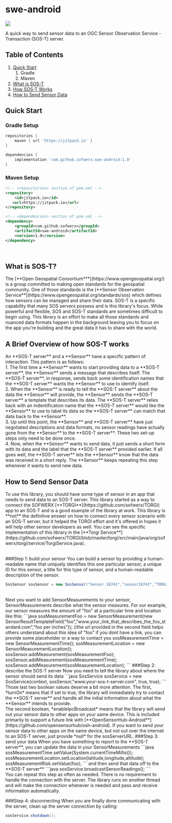 # swe-android

[![](https://jitpack.io/v/sofwerx/swe-android.svg)](https://jitpack.io/#sofwerx/swe-android)

A quick way to send sensor data to an OGC Sensor Observation Service - Transaction (SOS-T) server.

## Table of Contents
1. [Quick Start](#quick-start)
    1. Gradle
    1. Maven
1. [What is SOS-T](#what-is)
1. [How SOS-T Works](#brief-sos)
1. [How to Send Sensor Data](#how-to)

<h2 id="quick-start">Quick Start</h2>

### Gradle Setup

```gradle
repositories {
    maven { url 'https://jitpack.io' }
}

dependencies {
    implementation 'com.github.sofwerx:swe-android:1.0'
}
```

### Maven Setup

```xml
<!-- <repositories> section of pom.xml -->
<repository>
    <id>jitpack.io</id>
   <url>https://jitpack.io</url>
</repository>

<!-- <dependencies> section of pom.xml -->
<dependency>
    <groupId>com.github.sofwerx</groupId>
    <artifactId>swe-android</artifactId>
    <version>1.0</version>
</dependency>
```

<br/>

<h2 id="what-is">What is SOS-T?</h2>
The [**Open Geospatial Consortium***](https://www.opengeospatial.org/) is a group committed to making open standards for the geospatial community. One of those standards is the [**Sensor Observation Service**](https://www.opengeospatial.org/standards/sos) which defines how sensors can be managed and share their data. SOS-T is a specific capability that many SOS servers possess and is this library's focus. While powerful and flexible, SOS and SOS-T standards are sometimes difficult to begin using. This library is an effort to make all those standards and nuanced data formats happen in the background leaving you to focus on the app you're building and the great data it has to share with the world.

<h2 id="brief-sos">A Brief Overview of how SOS-T works</h2>
An **SOS-T server** and a **Sensor** have a specific pattern of interaction. This pattern is as follows:<br/>
1. The first time a **Sensor** wants to start providing data to a **SOS-T server**, the **Sensor** sends a message that describes itself. The **SOS-T server**, in response, sends back some identification names that the **SOS-T server** wants the **Sensor** to use to identify itself.<br/>
2. When the **Sensor** is ready to tell the **SOS-T server** about the data the **Sensor** will provide, the **Sensor** sends the **SOS-T server** a template that describes its data. The **SOS-T server** relies back with an indentification name that the **SOS-T server** would like the **Sensor** to use to label its data so the **SOS-T server** can match that data back to the **Sensor**.<br/>
3. Up until this point, the **Sensor** and **SOS-T server** have just negotiated descriptions and data formats, no sensor readings have actually gone from the **Sensor** to the **SOS-T server**. These two set-up steps only need to be done once.<br/>
4. Now, when the **Sensor** wants to send data, it just sends a short form with its data and the label that the **SOS-T server** provided earlier. If all goes well, the **SOS-T server** lets the **Sensor** know that the data was received in a short reply. The **Sensor** keeps repeating this step whenever it wants to send new data.

<h2 id="how-to">How to Send Sensor Data</h2>
To use this library, you should have some type of sensor in an app that needs to send data to an SOS-T server. This library started as a way to connect the SOFWERX [**TORGI**](https://github.com/sofwerx/TORGI) app to an SOS-T and is a good example of the library at work. This library is **not** the definitive answer on how to connect every sensor scenario with an SOS-T server, but it helped the TORGI effort and it's offered in hopes it will help other sensor developers as well. You can see the specific implementation of this library in the [**Torgi Service**](https://github.com/sofwerx/TORGI/blob/master/torgi/src/main/java/org/sofwerx/torgi/service/TorgiService.java). <br/><br/>

###Step 1: build your sensor
You can build a sensor by providing a human-readable name that uniquely identifies this one particular sensor, a unique ID for this sensor, a title for this type of sensor, and a human-readable description of the sensor.
```java
SosSensor sosSensor = new SosSensor("Sensor 18742","sensor18742","TORGI","Tactical Observation of RF and GNSS Interference sensor");
```
<br/>
Next you want to add SensorMeasurements to your sensor, SensorMeasurements describe what the sensor measures. For our example, our sensor measures the amount of "foo" at a particular time and location like this:
```java
sosMeasurementFoo = new SensorMeasurement(new SensorResultTemplateField("foo","www.your_link_that_describes_the_foo_standard.com","foo per inches")); //the url provided in the second field helps others understand about this idea of "foo" if you dont have a link, you can provide some placeholder or a way to contact you
sosMeasurementTime = new SensorMeasurementTime();
sosMeasurementLocation = new SensorMeasurementLocation();
sosSensor.addMeasurement(sosMeasurementFoo);
sosSensor.addMeasurement(sosMeasurementTime);
sosSensor.addMeasurement(sosMeasurementLocation);
```
###Step 2: describe the SOS-T server
Now you need to tell the library about where the sensor should send its data
```java
SosService sosService = new SosService(context, sosSensor,"www.your-sos-t-server.com", true, true);
```
Those last two boolean values deserve a bit more attention. The first, *turnOn* means that if set to true, the library will immediately try to contact the **SOS-T server** and handle all the initial information about what the **Sensor** intends to provide.<br/>
The second boolean, *enableIpcBroadcast* means that the library will send out your sensor data to other apps on your same device. This is included primarily to support a future link with [**OpenSensorHub-Android**](https://github.com/opensensorhub/osh-android). If you want to send your sensor data to other apps on the same device, but not out over the internet to an SOS-T server, just provide *null* for the sosServerURL.
###Step 3: send your data
When you have something to report to the **SOS-T server**, you can update the data in your SensorMeasurements
```java
sosMeasurementTime.setValue(System.currentTimeMillis());
sosMeasurementLocation.setLocation(latitude,longitude,altitude);
sosMeasurementRisk.setValue(foo);
```
and then send that data off to the **SOS-T server**
```java
sosService.broadcastSensorReadings();
```
<br/>
You can repeat this step as often as needed. There is no requirement to handle the connection with the server. The library runs on another thread and will make the connection whenever is needed and pass and receive information automatically.

###Step 4: disconnecting
When you are finally done communicating with the server, clean up the server connection by calling:
```java
sosService.shutdown();
```
